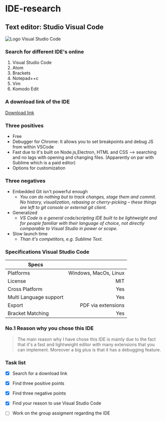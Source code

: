 # IDE-research

## Text editor: Studio Visual Code

![Logo Visual Studio Code](https://cdn-images-1.medium.com/max/1200/1*4pcAVkaZOTLrcUV9dio3oA.png)
### Search for different IDE's online

1. Visual Studio Code
2. Atom
3. Brackets
4. Notepad++c
5. Vim
6. Komodo Edit

### A download link of the IDE

[Download link](https://code.visualstudio.com)

### Three positives
* Free
* Debugger for Chrome: It allows you to set breakpoints and debug JS from within VSCode
* Fast due to it's built on Node.js,Electron, HTML and CSS --> searching and no lags with 
opening and changing files. (Apparently on par with Sublime which is a paid editor)
* Options for customization
### Three negatives
* Embedded Git isn't powerful enough
  * _You can do nothing but to track changes, stage them and commit. No history, visualization, rebasing or cherry-picking – these things are left to git console or external git client._
* Generalized
  * _VS Code is a general code/scripting IDE built to be lightweight and for people familiar with their language of choice, not directly comparable to Visual Studio in power or scope._
* Slow launch time
  * _Than it's competitors, e.g. Sublime Text._
### Specifications Visual Studio Code

| Specs      	|			|
| ------------- | -----:|
| Platforms     | Windows, MacOs, Linux |
| License	| MIT 			|
| Cross Platform| Yes 			|
| Multi Language support   | Yes 	|
| Export	| PDF via extensions	|
| Bracket Matching | Yes 		|

### No.1 Reason why you chose this IDE

>The main reason why I have chose this IDE is mainly due to the fact that it's a fast and 
lightweight editor with many extensions that you can implement. Moreover a big plus is that it has a debugging feature.

### Task list

- [x] Search for a download link
- [x] Find three positive points
- [x] Find three negative points
- [x] Find your reason to use Visual Studio Code
- [ ] Work on the group assigment regarding the IDE

